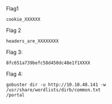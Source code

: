 Flag1 
```
cookie_XXXXXX
```
Flag 2
```
headers_are_XXXXXXXX
```

Flag 3:
```
8fc651a739befc58d450dc48e1f1XXXX
```

Flag 4:
```
gobuster dir -u http://10.10.48.141 -w  /usr/share/wordlists/dirb/common.txt 
/portal
```

